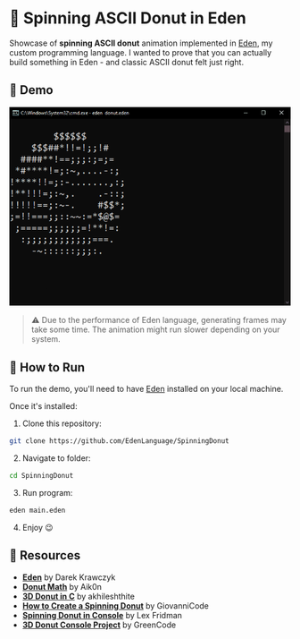 # 🍩 Spinning ASCII Donut in Eden

Showcase of **spinning ASCII donut** animation implemented in [Eden](https://github.com/EdenLanguage/Eden), my custom programming language. I wanted to prove that you can actually build something in Eden - and classic ASCII donut felt just right.

## 🎥 Demo

![Demo](Assets/SpinningDonut.gif)

> ⚠️ Due to the performance of Eden language, generating frames may take some time. The animation might run slower depending on your system.

## 🚀 How to Run

To run the demo, you'll need to have [Eden](https://github.com/EdenLanguage/Eden) installed on your local machine.

Once it's installed:
1. Clone this repository:  
```bash
git clone https://github.com/EdenLanguage/SpinningDonut
```
2. Navigate to folder:
```bash
cd SpinningDonut
```
3. Run program:
```bash
eden main.eden
```
4. Enjoy 😉

## 🔬 Resources
- [**Eden**](https://github.com/EdenLanguage/Eden) by Darek Krawczyk
- [**Donut Math**](https://www.a1k0n.net/2011/07/20/donut-math.html) by Aik0n
- [**3D Donut in C**](https://github.com/akhileshthite/3d-donut) by akhileshthite 
- [**How to Create a Spinning Donut**](https://www.youtube.com/watch?v=LqQ-ezbyiW4&ab_channel=GiovanniCode) by GiovanniCode
- [**Spinning Donut in Console**](https://www.youtube.com/watch?v=DEqXNfs_HhY&ab_channel=LexFridman) by Lex Fridman
- [**3D Donut Console Project**](https://www.youtube.com/watch?v=74FJ8TTMM5E&ab_channel=GreenCode) by GreenCode